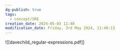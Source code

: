 ```yaml
---
dg-publish: true
tags:
  - concept/SRE
creation_date: 2024-05-03 11:40
modification_date: Friday, 3rd May 2024, 11:40:13
---
```


![[davechild_regular-expressions.pdf]]